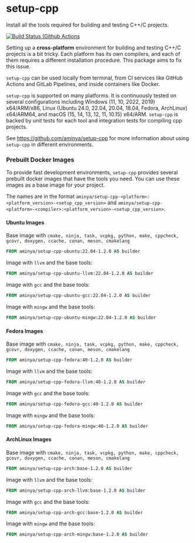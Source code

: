 # setup-cpp

Install all the tools required for building and testing C++/C projects.

[![Build Status (Github Actions](https://github.com/aminya/setup-cpp/actions/workflows/CI.yml/badge.svg)](https://github.com/aminya/setup-cpp/actions/workflows/CI.yml)

Setting up a **cross-platform** environment for building and testing C++/C projects is a bit tricky. Each platform has its own compilers, and each of them requires a different installation procedure. This package aims to fix this issue.

`setup-cpp` can be used locally from terminal, from CI services like GitHub Actions and GitLab Pipelines, and inside containers like Docker.

`setup-cpp` is supported on many platforms. It is continuously tested on several configurations including Windows (11, 10, 2022, 2019) x64/ARM/x86, Linux (Ubuntu 24.0, 22.04, 20.04, 18.04, Fedora, ArchLinux) x64/ARM64, and macOS (15, 14, 13, 12, 11, 10.15) x64/ARM. `setup-cpp` is backed by unit tests for each tool and integration tests for compiling cpp projects.

See https://github.com/aminya/setup-cpp for more information about using `setup-cpp` in different environments.

### Prebuilt Docker Images

To provide fast development environments, `setup-cpp` provides several prebuilt docker images that have the tools you need. You can use these images as a base image for your project.

The names are in the format `aminya/setup-cpp-<platform>:<platform_version>-<setup_cpp_version>` and `aminya/setup-cpp-<platform>-<compiler>:<platform_version>-<setup_cpp_version>`.

#### Ubuntu Images

Base image with `cmake, ninja, task, vcpkg, python, make, cppcheck, gcovr, doxygen, ccache, conan, meson, cmakelang`

```dockerfile
FROM aminya/setup-cpp-ubuntu:22.04-1.2.0 AS builder
```

Image with `llvm` and the base tools:

```dockerfile
FROM aminya/setup-cpp-ubuntu-llvm:22.04-1.2.0 AS builder
```

Image with `gcc` and the base tools:

```dockerfile
FROM aminya/setup-cpp-ubuntu-gcc:22.04-1.2.0 AS builder
```

Image with `mingw` and the base tools:

```dockerfile
FROM aminya/setup-cpp-ubuntu-mingw:22.04-1.2.0 AS builder
```

#### Fedora Images

Base image with `cmake, ninja, task, vcpkg, python, make, cppcheck, gcovr, doxygen, ccache, conan, meson, cmakelang`

```dockerfile
FROM aminya/setup-cpp-fedora:40-1.2.0 AS builder
```

Image with `llvm` and the base tools:

```dockerfile
FROM aminya/setup-cpp-fedora-llvm:40-1.2.0 AS builder
```

Image with `gcc` and the base tools:

```dockerfile
FROM aminya/setup-cpp-fedora-gcc:40-1.2.0 AS builder
```

Image with `mingw` and the base tools:

```dockerfile
FROM aminya/setup-cpp-fedora-mingw:40-1.2.0 AS builder
```

#### ArchLinux Images

Base image with `cmake, ninja, task, vcpkg, python, make, cppcheck, gcovr, doxygen, ccache, conan, meson, cmakelang`

```dockerfile
FROM aminya/setup-cpp-arch:base-1.2.0 AS builder
```

Image with `llvm` and the base tools:

```dockerfile
FROM aminya/setup-cpp-arch-llvm:base-1.2.0 AS builder
```

Image with `gcc` and the base tools:

```dockerfile
FROM aminya/setup-cpp-arch-gcc:base-1.2.0 AS builder
```

Image with `mingw` and the base tools:

```dockerfile
FROM aminya/setup-cpp-arch-mingw:base-1.2.0 AS builder
```
